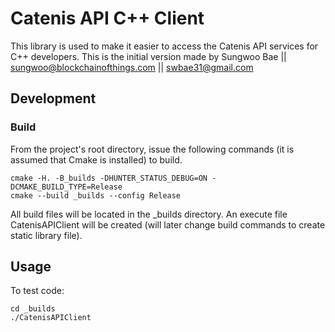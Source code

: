 # Catenis API C++ Client
This library is used to make it easier to access the Catenis API services for C++ developers.
This is the initial version made by Sungwoo Bae || sungwoo@blockchainofthings.com || swbae31@gmail.com

## Development

### Build

From the project's root directory, issue the following commands (it is assumed that Cmake is installed) to build.

```shell
cmake -H. -B_builds -DHUNTER_STATUS_DEBUG=ON -DCMAKE_BUILD_TYPE=Release
cmake --build _builds --config Release
```

All build files will be located in the _builds directory. An execute file CatenisAPIClient will be created (will later change build commands to create static library file).

## Usage

To test code:

```shell
cd _builds
./CatenisAPIClient
```

